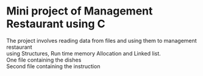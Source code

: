 # Mini project of Management Restaurant using C

The project involves reading data from files and using them to management restaurant\
using Structures, Run time memory Allocation and Linked list.\
One file containing the dishes \
Second file containing the instruction
